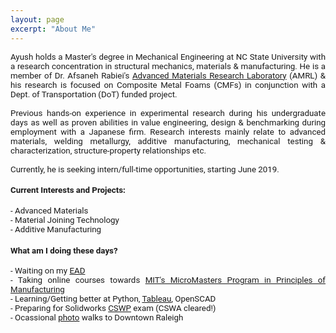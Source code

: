 ```yaml
---
layout: page
excerpt: "About Me"
---
```

<!---(font-family: "San Francisco", "Roboto", "Segoe UI";)--> 



<div style="text-align: justify"> 
<span style="font-family:San Francisco, Roboto, Segoe UI; font-size:10pt;">
  
Ayush holds a Master's degree in Mechanical Engineering at NC State University with a research concentration in structural mechanics, materials & manufacturing. He is a member of Dr. Afsaneh Rabiei's <a href="https://people.engr.ncsu.edu/arabiei/">Advanced Materials Research Laboratory</a> (AMRL) & his research is focused on Composite Metal Foams (CMFs) in conjunction with a Dept. of Transportation (DoT) funded project.<br />
<br />
Previous hands-on experience in experimental research during his undergraduate days as well as proven abilities in value engineering, design & benchmarking during employment with a Japanese firm. Research interests mainly relate to advanced materials, welding metallurgy, additive manufacturing, mechanical testing & characterization, structure-property relationships etc. 
<br />
<br />
Currently, he is seeking intern/full-time opportunities, starting June 2019.

<h4>Current Interests and Projects:</h4> 
- Advanced Materials<br />
- Material Joining Technology<br />
- Additive Manufacturing

<h4>What am I doing these days?  </h4>
- Waiting on my <a href="https://www.uscis.gov/greencard/employment-authorization-document">EAD</a> <br />
- Taking online courses towards <a href="https://micromasters.mit.edu/pom/">MIT's MicroMasters Program in 
Principles of Manufacturing</a><br />
- Learning/Getting better at Python, <a href="https://public.tableau.com/profile/ayush7404#!/">Tableau</a>, OpenSCAD <br />
- Preparing for Solidworks <a href="https://www.solidworks.com/sw/support/797_ENU_HTML.htm">CSWP</a> exam (CSWA cleared!)<br />
- Ocassional <a href="https://www.instagram.com/in_n_arnd_state/">photo</a> walks to Downtown Raleigh<br />



<br/>
</span> 
